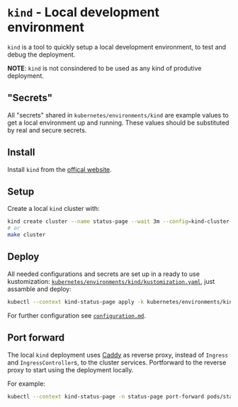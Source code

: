 # `kind` - Local development environment

`kind` is a tool to quickly setup a local development environment, to test and debug the deployment.

**NOTE**: `kind` is not consindered to be used as any kind of produtive deployment.

## "Secrets"

All "secrets" shared in `kubernetes/environments/kind` are example values to get a local environment up and running. These values should be substituted by real and secure secrets.

## Install

Install `kind` from the [offical website](https://kind.sigs.k8s.io/).

## Setup

Create a local `kind` cluster with:

```bash
kind create cluster --name status-page --wait 3m --config=kind-cluster-config.yaml
# or
make cluster
```

## Deploy

All needed configurations and secrets are set up in a ready to use kustomization: [`kubernetes/environments/kind/kustomization.yaml`](../kubernetes/environments/kind/kustomization.yaml), just assamble and deploy:

```bash
kubectl --context kind-status-page apply -k kubernetes/environments/kind
```

For further configuration see [`configuration.md`](configuration.md).

## Port forward

The local `kind` deployment uses [Caddy](https://caddyserver.com/) as reverse proxy, instead of `Ingress` and `IngressController`s, to the cluster services. Portforward to the reverse proxy to start using the deployment locally.

For example:

```bash
kubectl --context kind-status-page -n status-page port-forward pods/status-page-reverse-proxy-78d588d58b-7rdn6 8080:8080
```
